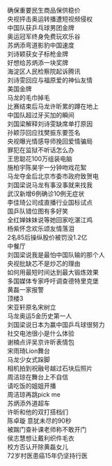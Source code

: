 确保重要民生商品保供稳价  
央视抨击奥运转播遭短视频侵权  
中国队获乒乓球男团金牌  
奥运冠军终身免费玩欢乐谷  
苏炳添弯道影豹中国速度  
刘诗颖获女子标枪金牌  
好想给苏炳添一块奖牌  
海淀区人民检察院起诉腾讯  
刘诗雯回应与福原爱的神仙友情  
美国金牌  
马龙的毛巾掉毛  
比赛结束后马龙许昕累的蹲在地上  
中国队超过牙买加的瞬间  
刘国梁解释刘诗雯缺席单打原因  
孙颖莎回应找樊振东要签名  
央视曝光情感导师挽回爱情骗局  
罪犯在监狱不听话怎么办  
王思聪花100万组装电脑  
施柏宇陈昊宇一分钟吻戏花絮  
马龙夺金后北京市委市政府致贺电  
刘国梁说马龙有事没事就来找我  
武汉新增6例确诊10例无症状  
李佳琦公司成直播行业国标试点  
国乒队错位图有多好笑  
全红婵妹妹说等她回家吃湛江鸡  
杨紫怀念欢乐颂友情落泪  
2名85后操纵股价被罚没1.2亿  
中餐厅  
刘国梁说我是最怕中国队输的那个人  
央视批缺芯不是炒芯的理由  
如何用最短时间达到最大锻炼效果  
多国媒体专家呼吁调查德特里克堡  
黄磊一家报警  
顶楼3  
宋亚轩原名宋树立  
马龙奥运5金历史第一人  
刘国梁说日本为赢中国乒乓球很努力  
社交电池很小是什么体验  
谢楠点评吴京许昕表情包  
宋雨琦Lion舞台  
马龙少女式跺脚  
相机拍到祝融号越过石块后照片  
周洁琼在舞台上不自信  
请吃饭的姐姐开播  
周洁琼再跳pick me  
苏炳添外道超车  
许昕和他的双打搭档们  
陈卓璇 意犹未尽的90秒  
被踹门查补课老师称不敢开门  
侯志慧想让戴利织件毛衣  
校方否认开除黄磊女儿  
72岁村医患癌15年仍坚持行医  
